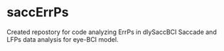 # saccErrPs
Created repostory for code analyzing ErrPs in dlySaccBCI
Saccade and LFPs data analysis for eye-BCI model. 
